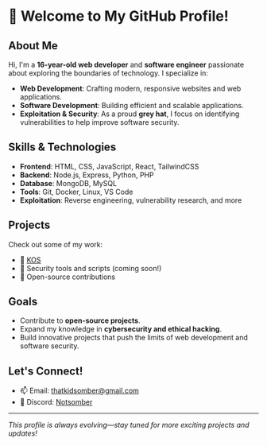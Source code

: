 # 👋 Welcome to My GitHub Profile!

## About Me
Hi, I'm a **16-year-old web developer** and **software engineer** passionate about exploring the boundaries of technology. I specialize in:  
- **Web Development**: Crafting modern, responsive websites and web applications.  
- **Software Development**: Building efficient and scalable applications.  
- **Exploitation & Security**: As a proud **grey hat**, I focus on identifying vulnerabilities to help improve software security.

## Skills & Technologies
- **Frontend**: HTML, CSS, JavaScript, React, TailwindCSS  
- **Backend**: Node.js, Express, Python, PHP  
- **Database**: MongoDB, MySQL  
- **Tools**: Git, Docker, Linux, VS Code  
- **Exploitation**: Reverse engineering, vulnerability research, and more  

## Projects
Check out some of my work:
- 🔗 [KOS](Kos.lol)  
- 🔧 Security tools and scripts (coming soon!)  
- 🌟 Open-source contributions  

## Goals
- Contribute to **open-source projects**.  
- Expand my knowledge in **cybersecurity and ethical hacking**.  
- Build innovative projects that push the limits of web development and software security.

## Let's Connect!
- 📫 Email: [thatkidsomber@gmail.com](thatkidsomber@gmail.com)  
- 💬 Discord: [Notsomber](notsomber)  

---

_This profile is always evolving—stay tuned for more exciting projects and updates!_
